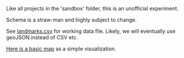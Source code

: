 
Like all projects in the 'sandbox' folder, this is an unofficial experiment. 

Schema is a straw-man and highly subject to change.

See [landmarks.csv](https://github.com/peidevs/OpenDataBookClub/blob/master/data/sandbox/landmarks/landmarks.csv) for working data file. Likely, we will eventually use geoJSON instead of CSV etc.

[Here is a basic map](https://cdn.rawgit.com/peidevs/OpenDataBookClub/master/data/sandbox/landmarks/viz/charts/landmarks.html) as a simple visualization.

